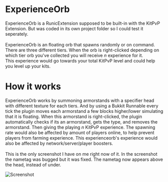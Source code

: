 # ExperienceOrb
ExperienceOrb is a RunicExtension supposed to be built-in with the KitPvP Extension. But was coded in its own project folder so I could test it seperately.
<br><br>
ExperienceOrb is an floating orb that spawns randomly or on command. There are three different tiers. When the orb is right-clicked depending on which tier orb you've collected you will receive *n* experience for it.<br>
This experience would go towards your total KitPvP level and could help you level up your kits.

# How it works
ExperienceOrb works by summoning armorstands with a specifier head with different texture for each tiers. And by using a Bukkit Runnable every tick the plugin moves each armorstand a few blocks higher/lower simulating that it is floating. When this armorstand is right-clicked, the plugin automatically checks if its an armorstand, gets the type, and removes the armorstand. Then giving the playing *n* KitPvP experience. The spawning rate would also be affected by amount of players online, to help prevent players from farming experience.
This experienceorb's experience would also be affected by network/server/player boosters.
<br><br>
This is the only screenshot I have on me right now of it. In the screenshot the nametag was bugged but it was fixed. The nametag now appears above the head, instead of under.

![Screenshot](https://i.imgur.com/fJGxf7u.png)
